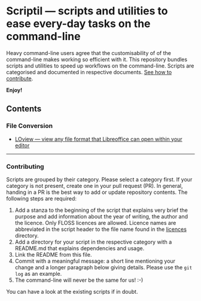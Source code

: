 Scriptil — scripts and utilities to ease every-day tasks on the command-line
==============================================================================

Heavy command-line users agree that the customisability of of the command-line
makes working so efficient with it. This repository bundles scripts and
utilities to speed up workflows on the command-line. Scripts are categorised and  documented in respective documents.
[See how to contribute](#contributing).

**Enjoy!**

Contents
--------

### File Conversion

-   [LOview — view any file format that Libreoffice can open within your editor](file_conversion/loview/README.md)

* * * * *


### Contributing

Scripts are grouped by their category. Please select a category first. If your
category is not present, create one in your pull request (PR). In general,
handing in a PR is the best way to add or update repository contents. The
following steps are required:

1.  Add a stanza to the beginning of the script that explains very brief the
    purpose and add information about the year of writing, the author and the
    licence. Only FLOSS licences are allowed. Licence names are abbreviated in
    the script header to the file name found in the [licences](licence)
    directory.
2.  Add a directory for your script in the respective category with a README.md
    that explains dependencies and usage.
3.  Link the README from this file.
4.  Commit with a meaningful message: a short line mentioning your change and a
    longer paragraph below giving details. Please use the `git log` as an
    example.
5.  The command-line will never be the same for us! :-)

You can have a look at the existing scripts if in doubt.
